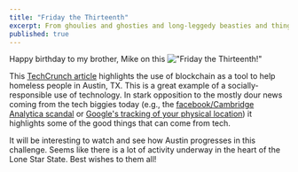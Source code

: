 ```yaml
---
title: "Friday the Thirteenth"
excerpt: From ghoulies and ghosties and long-leggedy beasties and things that go bump in the night.
published: true
---
```


Happy birthday to my brother, Mike on this
!["Friday the Thirteenth!"](https://s-i.huffpost.com/gen/2609274/thumbs/o-UNLUCKY-BLACK-CAT-570.jpg)

This [TechCrunch article](https://techcrunch.com/2018/04/14/austin-is-piloting-blockchain-to-improve-homeless-services/) highlights the use of blockchain as a tool to help homeless people in Austin, TX. This is a great example of a socially-responsible use of technology. In stark opposition to the mostly dour news coming from the tech biggies today (e.g., the [facebook/Cambridge Analytica scandal](http://fortune.com/2018/04/10/facebook-cambridge-analytica-what-happened/) or [Google's tracking of your physical location](https://www.cultofmac.com/100953/google-can-track-your-iphone-ipad-or-macbook-to-your-physical-address-locationgate/)) it highlights some of the good things that can come from tech. 

It will be interesting to watch and see how Austin progresses in this challenge. Seems like there is a lot of activity underway in the heart of the Lone Star State. Best wishes to them all!  









